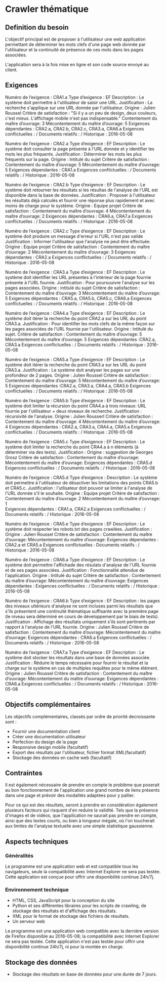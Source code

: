 # Crawler thématique


## Definition du besoin

L'objectif principal est de proposer à l'utilisateur une web application permettant de déterminer les mots clefs d'une page web donnée par l'utilisateur et la continuité de présence de ces mots dans les pages associées.

L'application sera à la fois mise en ligne et son code source envoyé au client.

## Exigences

Numéro de l’exigence : CRA1.a
Type d’exigence : EF
Description : Le système doit permettre à l'utilisateur de saisir une URL.
Justification : La recherche s'applique sur une URL donnée par l'utilisateur.
Origine : Julien Roussel
Critère de satisfaction : "Si il y a un peu de design, deux couleurs, c'est mieux. L'affichage mobile n'est pas indispensable."
Contentement du maître d’ouvrage: 3
Mécontentement du maître d’ouvrage: 5
Exigences dépendantes : CRA2.a, CRA2.b, CRA2.c, CRA3.a, CRA6.a
Exigences conflictuelles : /
Documents relatifs : /
Historique : 2016-05-08


Numéro de l’exigence : CRA2.a
Type d’exigence : EF
Description : Le système doit consulter la page présente à l'URL donnée et y identifier les mots les plus fréquents.
Justification : Déterminer les mots les plus fréquents sur la page.
Origine : Intitulé du sujet
Critère de satisfaction :
Contentement du maître d’ouvrage: 5
Mécontentement du maître d’ouvrage: 5
Exigences dépendantes : CRA1.a
Exigences conflictuelles : /
Documents relatifs : /
Historique : 2016-05-08


Numéro de l’exigence : CRA2.b
Type d’exigence : EF
Description : Le système doit retourner les résultats si les résultas de l'analyse de l'URL est disponible dans la base de données.
Justification : Proposer à l'utilisateur les résultats déjà calculés et fournir une réponse plus rapidement et avec moins de charge pour le système.
Origine : Equipe projet
Critère de satisfaction :
Contentement du maître d’ouvrage: 4
Mécontentement du maître d’ouvrage: 2
Exigences dépendantes : CRA6.a, CRA7.a
Exigences conflictuelles : /
Documents relatifs : /
Historique : 2016-05-08


Numéro de l’exigence : CRA2.c
Type d’exigence : EF
Description : Le système doit produire un message d'erreur si l'URL n'est pas valide
Justification : Informer l'utilisateur que l'analyse ne peut être effectuée.
Origine : Equipe projet
Critère de satisfaction : 
Contentement du maître d’ouvrage: 2
Mécontentement du maître d’ouvrage: 3
Exigences dépendantes : CRA2.a
Exigences conflictuelles : /
Documents relatifs : /
Historique : 2016-05-08


Numéro de l’exigence : CRA3.a
Type d’exigence : EF
Description : Le système doit identifier les URL présentes à l'intérieur de la page fournie présente à l'URL fournie.
Justification : Pour poursuuivre l'analyse sur les pages associées.
Origine : intitulé du sujet
Critère de satisfaction : 
Contentement du maître d’ouvrage: 3
Mécontentement du maître d’ouvrage: 5
Exigences dépendantes : CRA5.a, CRA5.b, CRA5.c, CRA6.a
Exigences conflictuelles : /
Documents relatifs : /
Historique : 2016-05-08



Numéro de l’exigence : CRA4.a
Type d’exigence : EF
Description : Le système doit itérer la recherche du point CRA2.a sur les URL du point CRA3.a.
Justification : Pour identifier les mots clefs de la même façon sur les pages associées de l'URL fournie par l'utilisateur.
Origine : Intitulé du sujet.
Critère de satisfaction :
Contentement du maître d’ouvrage: 5
Mécontentement du maître d’ouvrage: 5
Exigences dépendantes :CRA2.a, CRA3.a
Exigences conflictuelles : /
Documents relatifs : /
Historique : 2016-05-08


Numéro de l’exigence : CRA5.a
Type d’exigence : EF
Description : Le système doit itérer la recherche du point CRA3.a sur les URL du point CRA3.a.
Justification : Le système doit analyser les pages sur une profondeur de 2 pages.
Origine : Julien Roussel
Critère de satisfaction :
Contentement du maître d’ouvrage: 5
Mécontentement du maître d’ouvrage: 5
Exigences dépendantes :CRA2.a, CRA3.a, CRA4.a, CRA5.b
Exigences conflictuelles : /
Documents relatifs : /
Historique : 2016-05-08


Numéro de l’exigence : CRA5.b
Type d’exigence : EF
Description : Le système doit limiter la récursion du point CRA4.a à trois niveaux: URL fournie par l'utilisateur + deux niveaux de recherche.
Justification : récursivité de l'analyse.
Origine : Julien Rousserl
Critère de satisfaction :
Contentement du maître d’ouvrage: 4
Mécontentement du maître d’ouvrage: 4
Exigences dépendantes : CRA2.a, CRA3.a, CRA4.a, CRA5.a 
Exigences conflictuelles : /
Documents relatifs : /
Historique : 2016-05-08


Numéro de l’exigence : CRA5.c
Type d’exigence : EF
Description : Le système doit limiter la recherche du point CRA4.a à n éléments (à déterminer via des tests).
Justification :
Origine : suggestion de Georges Grosz
Critère de satisfaction :
Contentement du maître d’ouvrage:
Mécontentement du maître d’ouvrage:
Exigences dépendantes : CRA5.d
Exigences conflictuelles : /
Documents relatifs : /
Historique : 2016-05-08


Numéro de l’exigence : CRA5.d
Type d’exigence :
Description : Le système doit permettre à l'utilisateur de désactiver les limitations des points CRA5.b et CRA5.c.
Justification : l'utlisateur doit pouvoir se limiter à l'analyse de l'URL donnée s'il le souhaite.
Origine : Equipe projet
Critère de satisfaction :
Contentement du maître d’ouvrage: 2 
Mécontentement du maître d’ouvrage: 1	
Exigences dépendantes : CRA1.a, CRA2.a
Exigences conflictuelles : /
Documents relatifs : /
Historique : 2016-05-08


Numéro de l’exigence : CRA5.e
Type d’exigence : EF
Description : Le système doit respecter les robots.txt des pages crawlées.
Justification :
Origine : Julien Roussel
Critère de satisfaction :
Contentement du maître d’ouvrage:
Mécontentement du maître d’ouvrage:
Exigences dépendantes : CRA2.a et CRA5.a
Exigences conflictuelles :
Documents relatifs : /
Historique : 2016-05-08


Numéro de l’exigence : CRA6.a
Type d’exigence : EF
Description : Le système doit permettre l'affichade des résulats d'analyse de l'URL fournie et de ses pages associées.
Justification : Fonctionnalité attendue de l'application.
Origine : Intitulé du sujet
Critère de satisfaction :
Contentement du maître d’ouvrage:
Mécontentement du maître d’ouvrage:
Exigences dépendantes :
Exigences conflictuelles : /
Documents relatifs : /
Historique : 2016-05-08

Numéro de l’exigence : CRA6.b
Type d’exigence : EF
Description : les pages des niveaux ultérieurs d'analyse ne sont incluses parmi les résultats que s'ils présentent une continuité thématique suffisante avec la première page (le niveau sera déterminé en cours de développement par le biais de tests).
Justification : Affichage des résultats uniquement s'ils sont pertinents par rapport à l'analyse de l'URL fournie.
Origine : Julien Roussel
Critère de satisfaction :
Contentement du maître d’ouvrage:
Mécontentement du maître d’ouvrage:
Exigences dépendantes : CRA6.a
Exigences conflictuelles : /
Documents relatifs : /
Historique : 2016-05-08

Numéro de l’exigence : CRA7.a
Type d’exigence : EF
Description : Le système doit stocker les résultats dans une base de données associée.
Justification : Réduire le temps nécessaire pour fournir le résultat et la charge sur le système en cas de multiples requêtes pour le même élément.
Origine : Julien Roussel
Critère de satisfaction :
Contentement du maître d’ouvrage:
Mécontentement du maître d’ouvrage:
Exigences dépendantes : CRA6.a
Exigences conflictuelles : /
Documents relatifs : /
Historique : 2016-05-08


## Objectifs complémentaires

Les objectifs complémentaires, classés par ordre de priorité decroissante sont :

* Fournir une documentation client
* Créer une documentation utilisateur
* Perfection du design de la page
* Responsive design mobile (facultatif)
* Export des résultats par l'utilisateur, fichier format XML(facultatif)
* Stockage des données en cache web (facultatif)

## Contraintes

Il est également nécessaire de prendre en compte le problème que poserait au bon fonctionnement de l'application une grand nombre de liens présents dans une page et prévoir des modalités adaptées pour y pallier.

Pour ce qui est des résultats, seront à prendre en considération également plusieurs facteurs qui risquent d'en reduire la validité. Tels que la présence d'images et de vidéos, que l'application ne saurait pas prendre en compte, ainsi que des textes courts, ou bien à longueur inégale, où l'on toucherait aux limites de l'analyse textuelle avec une simple statistique gaussienne.


## Aspects techniques

### Généralités

Le programme est une application web et est compatible tous les navigateurs, seule la compatibilité avec Internet Explorer ne sera pas testée. Cette application est conçue pour offrir une disponibilité continue 24h/7j.

### Environnement technique

* HTML, CSS, JavaScript pour la conception du site
* Python et ses différentes libraires pour les scripts de crawling, de stockage des résultats et d'affichage des résultats.
* XML pour le format de stockage des fichiers de résultats.
* Un serveur web

Le programme est une application web compatible avec la dernière version de Firefox disponible au 2016-05-08; la compatibilité avec Internet Explorer ne sera pas testée. Cette application n'est pas testée pour offrir une disponibilité continue 24h/7j, ni pour la montée en charge.

## Stockage des données

* Stockage des résultats en base de données pour une durée de 7 jours. 


